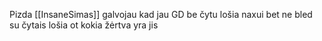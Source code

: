 Pizda [[InsaneSimas]] galvojau kad jau GD be čytu lošia naxui bet ne bled su čytais lošia ot kokia žėrtva yra jis
